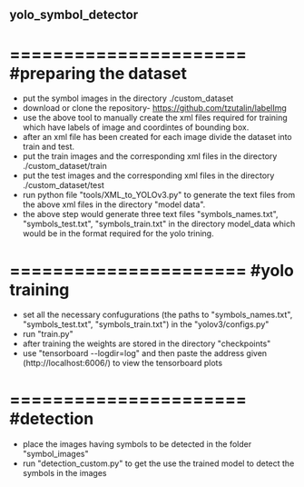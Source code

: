 ## yolo_symbol_detector

 ======================
  #preparing the dataset
 ======================

- put the symbol images in the directory ./custom_dataset
- download or clone the repository- https://github.com/tzutalin/labelImg
- use the above tool to manually create the xml files required for training which have labels of image and coordintes of bounding box.
- after an xml file has been created for each image divide the dataset into train and test.
- put the train images and the corresponding xml files in the directory ./custom_dataset/train
- put the test images and the corresponding xml files in the directory ./custom_dataset/test
- run python file "tools/XML_to_YOLOv3.py" to generate the text files from the above xml files in the directory "model data".
- the above step would generate three text files "symbols_names.txt", "symbols_test.txt", "symbols_train.txt" in the directory         model_data which would be in the format required for the yolo trining.

 ======================
    #yolo training     
 ======================
- set all the necessary confugurations (the paths to "symbols_names.txt", "symbols_test.txt", "symbols_train.txt") in the "yolov3/configs.py"
- run "train.py"
- after training the weights are stored in the directory "checkpoints"
- use "tensorboard --logdir=log" and then paste the address given (http://localhost:6006/) to view the tensorboard plots

 ======================
      #detection       
 ======================
- place the images having symbols to be detected in the folder "symbol_images"
- run "detection_custom.py" to get the use the trained model to detect the symbols in the images






    
 

